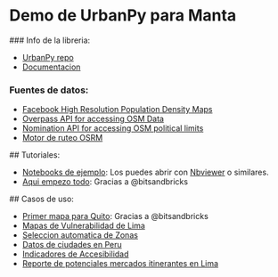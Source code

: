 # Demo de UrbanPy para Manta

### Info de la libreria:

- [UrbanPy repo](https://github.com/EL-BID/urbanpy)
- [Documentacion](https://el-bid.github.io/urbanpy/)

### Fuentes de datos:

- [Facebook High Resolution Population Density Maps](https://data.humdata.org/organization/facebook?q=population)
- [Overpass API for accessing OSM Data](https://wiki.openstreetmap.org/wiki/Overpass_API)
- [Nomination API for accessing OSM political limits](https://nominatim.org/release-docs/develop/api/Search/)
- [Motor de ruteo OSRM](http://project-osrm.org/docs/v5.23.0/api/#)

## Tutoriales:

- [Notebooks de ejemplo](https://github.com/EL-BID/urbanpy/tree/master/notebooks): Los puedes abrir con [Nbviewer](https://nbviewer.jupyter.org/) o similares.
- [Aqui empezo todo](https://vulnerabilidad-codigo.netlify.app/): Gracias a @bitsandbricks

## Casos de uso:

- [Primer mapa para Quito](https://vulnerabilidad.netlify.app/): Gracias a @bitsandbricks
- [Mapas de Vulnerabilidad de Lima](https://www.observatoriodelima.org/vulnerabilidad/)
- [Seleccion automatica de Zonas](https://www.observatoriodelima.org/prep_covid19/)
- [Datos de ciudades en Peru](https://www.observatoriodelima.org/ciudades_covid/)
- [Indicadores de Accesibilidad](https://www.observatoriodelima.org/lima-15-minutos/)
- [Reporte de potenciales mercados itinerantes en Lima](https://www.observatoriodelima.org/mercados_itinerantes/)
